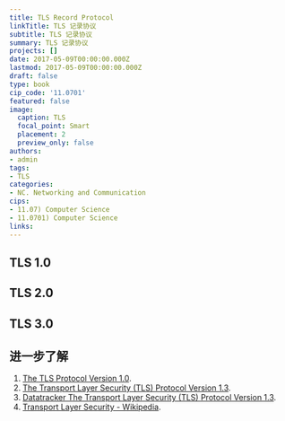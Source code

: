 ```yaml
---
title: TLS Record Protocol
linkTitle: TLS 记录协议
subtitle: TLS 记录协议
summary: TLS 记录协议
projects: []
date: 2017-05-09T00:00:00.000Z
lastmod: 2017-05-09T00:00:00.000Z
draft: false
type: book
cip_code: '11.0701'
featured: false
image:
  caption: TLS
  focal_point: Smart
  placement: 2
  preview_only: false
authors:
- admin
tags:
- TLS
categories:
- NC. Networking and Communication
cips:
- 11.07) Computer Science
- 11.0701) Computer Science
links:
---
```


## TLS 1.0

## TLS 2.0

## TLS 3.0

## 进一步了解

1. [The TLS Protocol Version 1.0](https://tools.ietf.org/pdf/rfc2246.pdf).
1. [The Transport Layer Security (TLS) Protocol Version 1.3](https://tools.ietf.org/pdf/rfc8446.pdf).
1. [Datatracker The Transport Layer Security (TLS) Protocol Version 1.3](https://datatracker.ietf.org/doc/rfc8446/).
1. [Transport Layer Security - Wikipedia](https://en.wikipedia.org/wiki/Transport_Layer_Security).